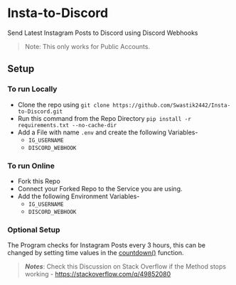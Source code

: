 <!-- Original Author - Swastik2442 (https://github.com/Swastik2442) -->

# Insta-to-Discord

Send Latest Instagram Posts to Discord using Discord Webhooks

> Note: This only works for Public Accounts.

## Setup

### To run Locally
* Clone the repo using `git clone https://github.com/Swastik2442/Insta-to-Discord.git`
* Run this command from the Repo Directory `pip install -r requirements.txt --no-cache-dir`
* Add a File with name `.env` and create the following Variables-
    * `IG_USERNAME`
    * `DISCORD_WEBHOOK` <!-- https://i.imgur.com/f9XnAew.png -->

### To run Online
* Fork this Repo
* Connect your Forked Repo to the Service you are using.
* Add the following Environment Variables-
    * `IG_USERNAME`
    * `DISCORD_WEBHOOK` <!-- https://i.imgur.com/f9XnAew.png -->

### Optional Setup
The Program checks for Instagram Posts every 3 hours, this can be changed by setting time values in the [countdown()](https://github.com/Swastik2442/Insta-to-Discord/blob/main/instatodc.py#L102) function.

> ***Notes***: 
> Check this Discussion on Stack Overflow if the Method stops working - https://stackoverflow.com/q/49852080